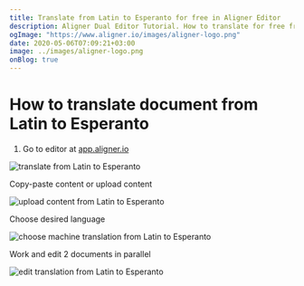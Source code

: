```yaml
---
title: Translate from Latin to Esperanto for free in Aligner Editor
description: Aligner Dual Editor Tutorial. How to translate for free from Latin to Esperanto. Aligner is multilingual document management platform. 
ogImage: "https://www.aligner.io/images/aligner-logo.png"
date: 2020-05-06T07:09:21+03:00
image: ../images/aligner-logo.png
onBlog: true
---
```


# How to translate document from Latin to Esperanto

1. Go to editor at [app.aligner.io](https://app.aligner.io "Aligner App web page")

![translate from Latin to Esperanto](../aligner-blank-editor.png "translate from Latin to Esperanto")

Copy-paste content or upload content

![upload content from Latin to Esperanto](../aligner-uploaded-document.png "upload content from Latin to Esperanto")

Choose desired language

![choose machine translation from Latin to Esperanto](../aligner-language-dropdown.png "choose machine translation from Latin to Esperanto")

Work and edit 2 documents in parallel

![edit translation from Latin to Esperanto](../aligner-double-sitded-editor.png "edit translation from Latin to Esperanto")

